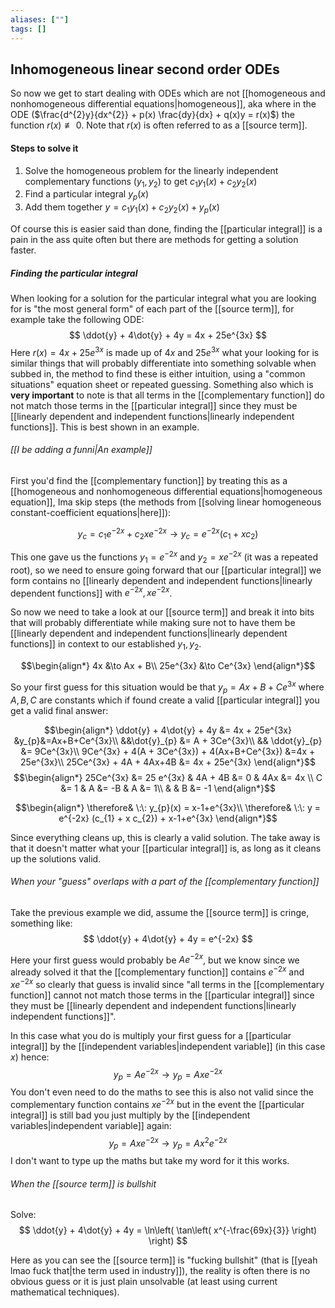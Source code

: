 ```yaml
---
aliases: [""]
tags: []
---
```


## Inhomogeneous linear second order ODEs

So now we get to start dealing with ODEs which are not [[homogeneous and nonhomogeneous differential equations|homogeneous]], aka where in the ODE ($\frac{d^{2}y}{dx^{2}} + p(x) \frac{dy}{dx} + q(x)y = r(x)$) the function $r(x) \not\equiv 0$. Note that $r(x)$ is often referred to as a [[source term]].


#### Steps to solve it

1) Solve the homogeneous problem for the linearly independent complementary functions ($y_{1},y_{2}$) to get $c_{1} y_{1}(x) + c_{2} y_{2}(x)$
2) Find a particular integral $y_{p}(x)$
3) Add them together $y = c_{1} y_{1}(x) + c_{2} y_{2}(x) + y_{p}(x)$

Of course this is easier said than done, finding the [[particular integral]] is a pain in the ass quite often but there are methods for getting a solution faster.

##### Finding the particular integral
When looking for a solution for the particular integral what you are looking for is "the most general form" of each part of the [[source term]], for example take the following ODE:
$$ \ddot{y} + 4\dot{y} + 4y = 4x + 25e^{3x} $$
Here $r(x)=4x + 25e^{3x}$ is made up of $4x$ and $25e^{3x}$ what your looking for is similar things that will probably differentiate into something solvable when subbed in, the method to find these is either intuition, using a "common situations" equation sheet or repeated guessing. Something also which is __very important__ to note is that all terms in the [[complementary function]] do not match those terms in the [[particular integral]] since they must be [[linearly dependent and independent functions|linearly independent functions]]. This is best shown in an example.

###### [[I be adding a funni|An example]]

First you'd find the [[complementary function]] by treating this as a [[homogeneous and nonhomogeneous differential equations|homogeneous equation]], Ima skip steps (the methods from [[solving linear homogeneous constant-coefficient equations|here]]):

$$ y_{c} = c_{1} e^{-2x} + c_{2} xe^{-2x} \to y_{c} = e^{-2x} (c_{1} + x c_{2}) $$

This one gave us the functions $y_{1}=e^{-2x}$ and $y_{2}=xe^{-2x}$ (it was a repeated root), so we need to ensure going forward that our [[particular integral]] we form contains no [[linearly dependent and independent functions|linearly dependent functions]] with $e^{-2x},xe^{-2x}$.

So now we need to take a look at our [[source term]] and break it into bits that will probably differentiate while making sure not to have them be [[linearly dependent and independent functions|linearly dependent functions]] in context to our established $y_{1},y_{2}$.

$$\begin{align*}
4x &\to Ax + B\\
25e^{3x} &\to Ce^{3x}
\end{align*}$$

So your first guess for this situation would be that $y_{p}=Ax+B+Ce^{3x}$ where $A,B,C$ are constants which if found create a valid [[particular integral]] you get a valid final answer:

$$\begin{align*}
\ddot{y} + 4\dot{y} + 4y &= 4x + 25e^{3x} &y_{p}&=Ax+B+Ce^{3x}\\
&&\dot{y}_{p} &= A + 3Ce^{3x}\\
&& \ddot{y}_{p} &= 9Ce^{3x}\\
9Ce^{3x} + 4(A + 3Ce^{3x}) + 4(Ax+B+Ce^{3x}) &=4x + 25e^{3x}\\
25Ce^{3x} + 4A + 4Ax+4B &= 4x + 25e^{3x}
\end{align*}$$
$$\begin{align*}
25Ce^{3x} &= 25 e^{3x} & 4A + 4B &= 0 & 4Ax &= 4x \\
C &= 1 & A &= -B & A &= 1\\
& & B &= -1
\end{align*}$$

$$\begin{align*}
\therefore& \:\: y_{p}(x) = x-1+e^{3x}\\
\therefore& \:\: y = e^{-2x} (c_{1} + x c_{2}) + x-1+e^{3x}
\end{align*}$$

Since everything cleans up, this is clearly a valid solution. The take away is that it doesn't matter what your [[particular integral]] is, as long as it cleans up the solutions valid. 

###### When your "guess" overlaps with a part of the [[complementary function]]

Take the previous example we did, assume the [[source term]] is cringe, something like:
$$ \ddot{y} + 4\dot{y} + 4y = e^{-2x} $$

Here your first guess would probably be $Ae^{-2x}$, but we know since we already solved it that the [[complementary function]] contains $e^{-2x}$ and $xe^{-2x}$ so clearly that guess is invalid since "all terms in the [[complementary function]] cannot not match those terms in the [[particular integral]] since they must be [[linearly dependent and independent functions|linearly independent functions]]".

In this case what you do is multiply your first guess for a [[particular integral]] by the [[independent variables|independent variable]] (in this case $x$) hence:
$$ y_{p}=Ae^{-2x} \to y_{p}=Axe^{-2x} $$
You don't even need to do the maths to see this is also not valid since the complementary function contains $xe^{-2x}$ but in the event the [[particular integral]] is still bad you just multiply by the [[independent variables|independent variable]] again:
$$ y_{p}=Axe^{-2x} \to y_{p}=Ax^{2}e^{-2x} $$
I don't want to type up the maths but take my word for it this works.

###### When the [[source term]] is bullshit

Solve:
$$ \ddot{y} + 4\dot{y} + 4y = \ln\left( \tan\left( x^{-\frac{69x}{3}} \right) \right) $$

Here as you can see the [[source term]] is "fucking bullshit" (that is [[yeah lmao fuck that|the term used in industry]]), the reality is often there is no obvious guess or it is just plain unsolvable (at least using current mathematical techniques). 
